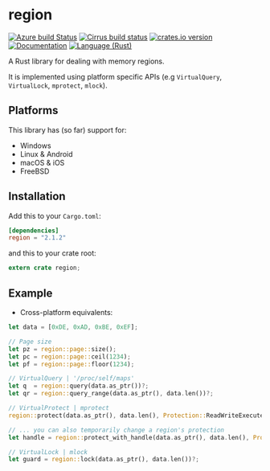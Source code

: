 region
======
[![Azure build Status][azure-shield]][azure]
[![Cirrus build status][cirrus-shield]][cirrus]
[![crates.io version][crate-shield]][crate]
[![Documentation][docs-shield]][docs]
[![Language (Rust)][rust-shield]][rust]

A Rust library for dealing with memory regions.

It is implemented using platform specific APIs (e.g `VirtualQuery`,
`VirtualLock`, `mprotect`, `mlock`).

## Platforms

This library has (so far) support for:
- Windows
- Linux & Android
- macOS & iOS
- FreeBSD

## Installation

Add this to your `Cargo.toml`:

```toml
[dependencies]
region = "2.1.2"
```

and this to your crate root:

```rust
extern crate region;
```

## Example

- Cross-platform equivalents:
```rust
let data = [0xDE, 0xAD, 0xBE, 0xEF];

// Page size
let pz = region::page::size();
let pc = region::page::ceil(1234);
let pf = region::page::floor(1234);

// VirtualQuery | '/proc/self/maps'
let q  = region::query(data.as_ptr())?;
let qr = region::query_range(data.as_ptr(), data.len())?;

// VirtualProtect | mprotect
region::protect(data.as_ptr(), data.len(), Protection::ReadWriteExecute)?;

// ... you can also temporarily change a region's protection
let handle = region::protect_with_handle(data.as_ptr(), data.len(), Protection::ReadWriteExecute)?;

// VirtualLock | mlock
let guard = region::lock(data.as_ptr(), data.len())?;
```

<!-- Links -->
[azure-shield]: https://img.shields.io/azure-devops/build/darfink/region-rs/1/master?label=Azure%20Pipelines&logo=azure-pipelines&style=flat-square
[azure]: https://dev.azure.com/darfink/region-rs/_build/latest?definitionId=1&branchName=master
[cirrus-shield]: https://img.shields.io/cirrus/github/darfink/region-rs/master?label=FreeBSD&logo=cirrus-ci&style=flat-square
[cirrus]: https://cirrus-ci.com/github/darfink/region-rs
[crate-shield]: https://img.shields.io/crates/v/region.svg?style=flat-square
[crate]: https://crates.io/crates/region
[rust-shield]: https://img.shields.io/badge/powered%20by-rust-blue.svg?style=flat-square
[rust]: https://www.rust-lang.org
[docs-shield]: https://img.shields.io/badge/docs-crates-green.svg?style=flat-square
[docs]: https://docs.rs/region/
